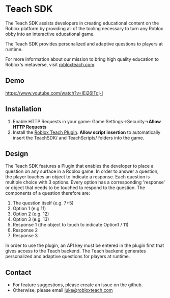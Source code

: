 # Teach SDK
The Teach SDK assists developers in creating educational content on the Roblox platform by providing all of the tooling necessary to turn any Roblox obby into an interactive educational game. 

The Teach SDK provides personalized and adaptive questions to players at runtime.

For more information about our mission to bring high quality education to Roblox's metaverse, visit [robloxteach.com](robloxteach.com).

## Demo
https://www.youtube.com/watch?v=IEj26lTgj-I
## Installation
1. Enable HTTP Requests in your game: Game Settings->Security->**Allow HTTP Requests**
2. Install the [Roblox Teach Plugin](https://www.roblox.com/library/9415678965/Teach-Plugin). **Allow script insertion** to automatically insert the TeachSDK/ and TeachScripts/ folders into the game.

## Design
The Teach SDK features a Plugin that enables the developer to place a question on any surface in a Roblox game. In order to answer a question, the player touches an object to indicate a response. Each question is multiple choice with 3 options. Every option has a corresponding 'response' or object that needs to be touched to respond to the question. The components of a question therefore are:
1. The question itself (e.g. 7+5)
2. Option 1 (e.g 11)
3. Option 2 (e.g. 12)
4. Option 3 (e.g. 13)
5. Response 1 (the object to touch to indicate Option1 / 11)
6. Response 2 
7. Response 3

In order to use the plugin, an API key must be entered in the plugin first that gives access to the Teach backend. The Teach backend generates personalized and adaptive questions for players at runtime. 

## Contact
* For feature suggestions, please create an issue on the github.
* Otherwise, please email luke@robloxteach.com
